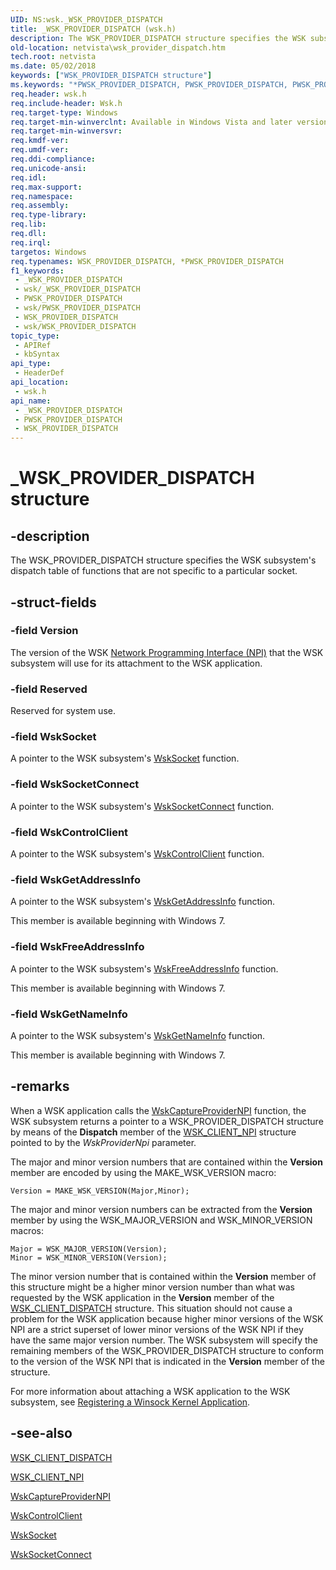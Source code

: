 ```yaml
---
UID: NS:wsk._WSK_PROVIDER_DISPATCH
title: _WSK_PROVIDER_DISPATCH (wsk.h)
description: The WSK_PROVIDER_DISPATCH structure specifies the WSK subsystem's dispatch table of functions that are not specific to a particular socket.
old-location: netvista\wsk_provider_dispatch.htm
tech.root: netvista
ms.date: 05/02/2018
keywords: ["WSK_PROVIDER_DISPATCH structure"]
ms.keywords: "*PWSK_PROVIDER_DISPATCH, PWSK_PROVIDER_DISPATCH, PWSK_PROVIDER_DISPATCH structure pointer [Network Drivers Starting with Windows Vista], WSK_PROVIDER_DISPATCH, WSK_PROVIDER_DISPATCH structure [Network Drivers Starting with Windows Vista], _WSK_PROVIDER_DISPATCH, netvista.wsk_provider_dispatch, wsk/PWSK_PROVIDER_DISPATCH, wsk/WSK_PROVIDER_DISPATCH, wskref_3e9340b7-e9e6-46bd-8f28-810354655c6c.xml"
req.header: wsk.h
req.include-header: Wsk.h
req.target-type: Windows
req.target-min-winverclnt: Available in Windows Vista and later versions of the Windows operating   systems.
req.target-min-winversvr: 
req.kmdf-ver: 
req.umdf-ver: 
req.ddi-compliance: 
req.unicode-ansi: 
req.idl: 
req.max-support: 
req.namespace: 
req.assembly: 
req.type-library: 
req.lib: 
req.dll: 
req.irql: 
targetos: Windows
req.typenames: WSK_PROVIDER_DISPATCH, *PWSK_PROVIDER_DISPATCH
f1_keywords:
 - _WSK_PROVIDER_DISPATCH
 - wsk/_WSK_PROVIDER_DISPATCH
 - PWSK_PROVIDER_DISPATCH
 - wsk/PWSK_PROVIDER_DISPATCH
 - WSK_PROVIDER_DISPATCH
 - wsk/WSK_PROVIDER_DISPATCH
topic_type:
 - APIRef
 - kbSyntax
api_type:
 - HeaderDef
api_location:
 - wsk.h
api_name:
 - _WSK_PROVIDER_DISPATCH
 - PWSK_PROVIDER_DISPATCH
 - WSK_PROVIDER_DISPATCH
---
```


# _WSK_PROVIDER_DISPATCH structure


## -description

The WSK_PROVIDER_DISPATCH structure specifies the WSK subsystem's dispatch table of functions that
  are not specific to a particular socket.

## -struct-fields

### -field Version

The version of the WSK 
     <a href="/windows-hardware/drivers/network/network-programming-interface">Network Programming Interface
     (NPI)</a> that the WSK subsystem will use for its attachment to the WSK application.

### -field Reserved

Reserved for system use.

### -field WskSocket

A pointer to the WSK subsystem's 
     <a href="/windows-hardware/drivers/ddi/wsk/nc-wsk-pfn_wsk_socket">WskSocket</a> function.

### -field WskSocketConnect

A pointer to the WSK subsystem's 
     <a href="/windows-hardware/drivers/ddi/wsk/nc-wsk-pfn_wsk_socket_connect">WskSocketConnect</a> function.

### -field WskControlClient

A pointer to the WSK subsystem's 
     <a href="/windows-hardware/drivers/ddi/wsk/nc-wsk-pfn_wsk_control_client">WskControlClient</a> function.

### -field WskGetAddressInfo

A pointer to the WSK subsystem's 
     <a href="/windows-hardware/drivers/ddi/wsk/nc-wsk-pfn_wsk_get_address_info">WskGetAddressInfo</a> function.
     

This member is available beginning with Windows 7.

### -field WskFreeAddressInfo

A pointer to the WSK subsystem's 
     <a href="/windows-hardware/drivers/ddi/wsk/nc-wsk-pfn_wsk_free_address_info">WskFreeAddressInfo</a> function.
     

This member is available beginning with Windows 7.

### -field WskGetNameInfo

A pointer to the WSK subsystem's 
     <a href="/windows-hardware/drivers/ddi/wsk/nc-wsk-pfn_wsk_get_name_info">WskGetNameInfo</a> function.
     

This member is available beginning with Windows 7.

## -remarks

When a WSK application calls the 
    <a href="/windows-hardware/drivers/ddi/wsk/nf-wsk-wskcaptureprovidernpi">WskCaptureProviderNPI</a> function, the
    WSK subsystem returns a pointer to a WSK_PROVIDER_DISPATCH structure by means of the 
    <b>Dispatch</b> member of the 
    <a href="/windows-hardware/drivers/ddi/wsk/ns-wsk-_wsk_client_npi">WSK_CLIENT_NPI</a> structure pointed to by the 
    <i>WskProviderNpi</i> parameter.

The major and minor version numbers that are contained within the 
    <b>Version</b> member are encoded by using the MAKE_WSK_VERSION macro:


```
Version = MAKE_WSK_VERSION(Major,Minor);
```

The major and minor version numbers can be extracted from the 
    <b>Version</b> member by using the WSK_MAJOR_VERSION and WSK_MINOR_VERSION macros:


```
Major = WSK_MAJOR_VERSION(Version);
Minor = WSK_MINOR_VERSION(Version);
```

The minor version number that is contained within the 
    <b>Version</b> member of this structure might be a higher minor version number than what was requested by
    the WSK application in the 
    <b>Version</b> member of the 
    <a href="/windows-hardware/drivers/ddi/wsk/ns-wsk-_wsk_client_dispatch">WSK_CLIENT_DISPATCH</a> structure. This
    situation should not cause a problem for the WSK application because higher minor versions of the WSK NPI
    are a strict superset of lower minor versions of the WSK NPI if they have the same major version number.
    The WSK subsystem will specify the remaining members of the WSK_PROVIDER_DISPATCH structure to conform to
    the version of the WSK NPI that is indicated in the 
    <b>Version</b> member of the structure.

For more information about attaching a WSK application to the WSK subsystem, see 
    <a href="/windows-hardware/drivers/network/registering-a-winsock-kernel-application">Registering a Winsock Kernel
    Application</a>.

## -see-also

<a href="/windows-hardware/drivers/ddi/wsk/ns-wsk-_wsk_client_dispatch">WSK_CLIENT_DISPATCH</a>



<a href="/windows-hardware/drivers/ddi/wsk/ns-wsk-_wsk_client_npi">WSK_CLIENT_NPI</a>



<a href="/windows-hardware/drivers/ddi/wsk/nf-wsk-wskcaptureprovidernpi">WskCaptureProviderNPI</a>



<a href="/windows-hardware/drivers/ddi/wsk/nc-wsk-pfn_wsk_control_client">WskControlClient</a>



<a href="/windows-hardware/drivers/ddi/wsk/nc-wsk-pfn_wsk_socket">WskSocket</a>



<a href="/windows-hardware/drivers/ddi/wsk/nc-wsk-pfn_wsk_socket_connect">WskSocketConnect</a>

